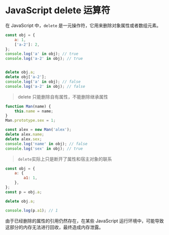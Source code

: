 # JavaScript delete 运算符

在 JavaScript 中，`delete` 是一元操作符，它用来删除对象属性或者数组元素。

```js
const obj = {
    a: 1,
    ['a-2']: 2, 
};
console.log('a' in obj); // true
console.log('a-2' in obj); // true


delete obj.a;
delete obj['a-2'];
console.log('a' in obj); // false
console.log('a-2' in obj); // false
```

> delete  只能删除自有属性，不能删除继承属性

```js
function Man(name) {
    this.name = name;
}
Man.prototype.sex = 1;

const alex = new Man('alex');
delete alex.name;
delete alex.sex;
console.log('name' in obj); // false
console.log('sex' in obj); // true
```

> `delete`实际上只是断开了属性和宿主对象的联系

```js
const obj = {
    a: {
        a1: 1,
    },
};
const p = obj.a;

delete obj.a;

console.log(p.a1); // 1

```

由于已经删除的属性的引用仍然存在，在某些 JavaScript 运行环境中，可能导致这部分的内存无法进行回收，最终造成内存泄露。

